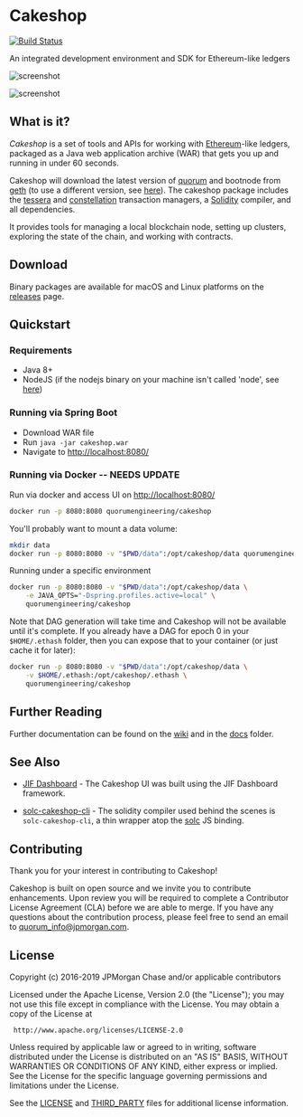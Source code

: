# Cakeshop

[![Build Status](https://travis-ci.com/jpmorganchase/cakeshop.svg?branch=master)](https://travis-ci.com/jpmorganchase/cakeshop)

An integrated development environment and SDK for Ethereum-like ledgers

![screenshot](docs/images/console.png "screenshot")

![screenshot](docs/images/sandbox.png "sandbox screenshot")

## What is it?

_Cakeshop_ is a set of tools and APIs for working with [Ethereum](https://ethereum.org/)-like ledgers, packaged as a Java web application archive (WAR) that gets you up and running in under 60 seconds.

Cakeshop will download the latest version of [quorum](https://github.com/jpmorganchase/quorum) and bootnode from [geth](https://github.com/ethereum/go-ethereum) (to use a different version, see [here](docs/configuration.md#custom-quorum-binaries)). The cakeshop package includes the [tessera](https://github.com/jpmorganchase/tessera) and [constellation](https://github.com/jpmorganchase/constellation) transaction managers, a [Solidity](https://solidity.readthedocs.org/en/latest/)
compiler, and all dependencies.

It provides tools for managing a local blockchain node, setting up clusters,
exploring the state of the chain, and working with contracts.

## Download

Binary packages are available for macOS and Linux platforms on the [releases](https://github.com/jpmorganchase/cakeshop/releases) page.

## Quickstart

### Requirements

* Java 8+
* NodeJS (if the nodejs binary on your machine isn't called 'node', see [here](docs/configuration.md#nodejs-binary))

### Running via Spring Boot

* Download WAR file
* Run `java -jar cakeshop.war`
* Navigate to [http://localhost:8080/](http://localhost:8080/)


### Running via Docker -- NEEDS UPDATE

Run via docker and access UI on [http://localhost:8080/](http://localhost:8080/)

```sh
docker run -p 8080:8080 quorumengineering/cakeshop
```

You'll probably want to mount a data volume:

```sh
mkdir data
docker run -p 8080:8080 -v "$PWD/data":/opt/cakeshop/data quorumengineering/cakeshop
```

Running under a specific environment

```sh
docker run -p 8080:8080 -v "$PWD/data":/opt/cakeshop/data \
    -e JAVA_OPTS="-Dspring.profiles.active=local" \
    quorumengineering/cakeshop
```

Note that DAG generation will take time and Cakeshop will not be available until it's complete. If you already have a DAG for epoch 0 in your `$HOME/.ethash` folder, then you can expose that to your container (or just cache it for later):

```sh
docker run -p 8080:8080 -v "$PWD/data":/opt/cakeshop/data \
    -v $HOME/.ethash:/opt/cakeshop/.ethash \
    quorumengineering/cakeshop
```

## Further Reading

Further documentation can be found on the [wiki](https://github.com/jpmorganchase/cakeshop/wiki/) and in the [docs](docs/) folder.

## See Also

* [JIF Dashboard](https://github.com/jpmorganchase/jif-dashboard) - The Cakeshop UI was built using the JIF Dashboard framework.

* [solc-cakeshop-cli](https://github.com/jpmorganchase/solc-cakeshop-cli) - The solidity compiler used behind the scenes is `solc-cakeshop-cli`, a thin wrapper atop the [solc](https://github.com/ethereum/solc-js) JS binding.

## Contributing

Thank you for your interest in contributing to Cakeshop!

Cakeshop is built on open source and we invite you to contribute enhancements. Upon review you will be required to complete a Contributor License Agreement (CLA) before we are able to merge. If you have any questions about the contribution process, please feel free to send an email to [quorum_info@jpmorgan.com](mailto:quorum_info@jpmorgan.com).

## License

Copyright (c) 2016-2019 JPMorgan Chase and/or applicable contributors

Licensed under the Apache License, Version 2.0 (the "License");
you may not use this file except in compliance with the License.
You may obtain a copy of the License at

     http://www.apache.org/licenses/LICENSE-2.0

Unless required by applicable law or agreed to in writing, software
distributed under the License is distributed on an "AS IS" BASIS,
WITHOUT WARRANTIES OR CONDITIONS OF ANY KIND, either express or implied.
See the License for the specific language governing permissions and
limitations under the License.

See the [LICENSE](LICENSE) and [THIRD_PARTY](THIRD_PARTY) files for additional license information.

